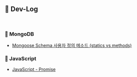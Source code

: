 ## :memo: Dev-Log

<br>

### :book: MongoDB

* [Mongoose Schema 사용자 정의 메소드 (statics vs methods)](https://github.com/bestdevhyo1225/dev-log/blob/master/MongoDB/Mongoose-statics-methods.md)

### :book: JavaScript

* [JavaScript - Promise](https://github.com/bestdevhyo1225/dev-log/blob/master/JavaScript/Promise.md)

